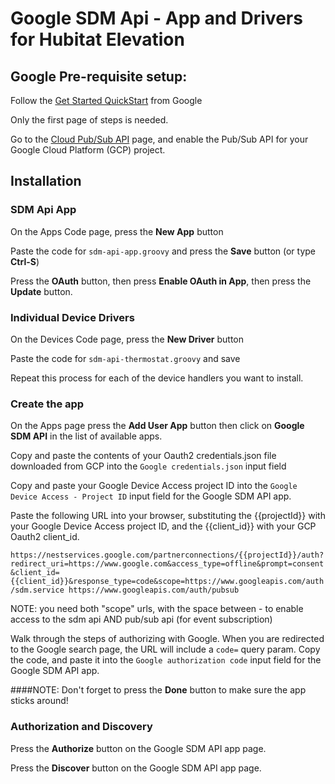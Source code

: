 # Google SDM Api - App and Drivers for Hubitat Elevation

## Google Pre-requisite setup:
Follow the [Get Started QuickStart](https://developers.google.com/nest/device-access/get-started) from Google

Only the first page of steps is needed.

Go to the [Cloud Pub/Sub API](https://console.developers.google.com/apis/library/pubsub.googleapis.com) page, and enable the Pub/Sub API
for your Google Cloud Platform (GCP) project.

## Installation

### SDM Api App
On the Apps Code page, press the **New App** button

Paste the code for `sdm-api-app.groovy` and press the **Save** button (or type **Ctrl-S**)

Press the **OAuth** button, then press **Enable OAuth in App**, then press the **Update** button.

### Individual Device Drivers
On the Devices Code page, press the **New Driver** button 

Paste the code for `sdm-api-thermostat.groovy` and save

Repeat this process for each of the device handlers you want to install.

### Create the app
On the Apps page press the **Add User App** button then click on **Google SDM API** in the list of available apps.

Copy and paste the contents of your Oauth2 credentials.json file downloaded from GCP into the `Google credentials.json` input field

Copy and paste your Google Device Access project ID into the `Google Device Access - Project ID` input field for the Google SDM API app.

Paste the following URL into your browser, substituting the {{projectId}} with your Google Device Access project ID,
and the {{client_id}} with your GCP Oauth2 client_id.

```https://nestservices.google.com/partnerconnections/{{projectId}}/auth?redirect_uri=https://www.google.com&access_type=offline&prompt=consent&client_id={{client_id}}&response_type=code&scope=https://www.googleapis.com/auth/sdm.service https://www.googleapis.com/auth/pubsub```

NOTE: you need both "scope" urls, with the space between - to enable access to the sdm api AND pub/sub api (for event subscription)

Walk through the steps of authorizing with Google.  When you are redirected to the Google search page, the URL will include a `code=` query param.
Copy the code, and paste it into the `Google authorization code` input field for the Google SDM API app.

####NOTE: Don't forget to press the **Done** button to make sure the app sticks around!

### Authorization and Discovery
Press the **Authorize** button on the Google SDM API app page.

Press the **Discover** button on the Google SDM API app page.
